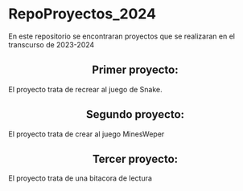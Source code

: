 # RepoProyectos_2024
En este repositorio se encontraran proyectos que se realizaran en el transcurso de 2023-2024

<div>    <!--  Primer Proyecto   -->
  <h2 align="center"> Primer proyecto: </h2>
  <p> El proyecto trata de recrear al juego de Snake.</p>
</div>


<div>    <!--  Segundo Proyecto  -->
  <h2 align="center"> Segundo proyecto:  </h2>
  <p> El proyecto trata de crear al juego MinesWeper</p>
</div>


<div>    <!--  Tercer Proyecto  -->
  <h2 align="center"> Tercer proyecto:  </h2>
  <p> El proyecto trata de una bitacora de lectura  </p>
</div>
